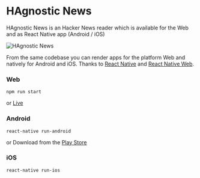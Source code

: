 # HAgnostic News

HAgnostic News is an Hacker News reader which is available for the Web and as React Native app (Android / iOS)

![HAgnostic News](https://cloud.githubusercontent.com/assets/8074/18037131/149c2f34-6d7d-11e6-83d0-82af574301e3.png)

From the same codebase you can render apps for the platform Web and natively for Android and iOS. Thanks to [React Native]() and [React Native Web]().

### Web

```
npm run start
```

or [Live](https://grigio.github.io/HAgnostic-News/)

### Android

```
react-native run-android
```
or Download from the [Play Store]()

### iOS
```
react-native run-ios 
```